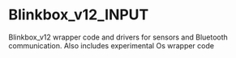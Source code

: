 # Blinkbox_v12_INPUT
Blinkbox_v12 wrapper code and drivers for sensors and Bluetooth communication. Also includes experimental Os wrapper code
